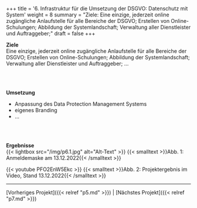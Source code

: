+++
title = '6. Infrastruktur für die Umsetzung der DSGVO: Datenschutz mit System'
weight = 8
summary = "Ziele: Eine einzige, jederzeit online zugängliche Anlaufstelle für alle Bereiche der DSGVO; Erstellen von Online-Schulungen; Abbildung der Systemlandschaft; Verwaltung aller Dienstleister und Auftraggeber;"
draft = false
+++


**Ziele**  
Eine einzige, jederzeit online zugängliche Anlaufstelle für alle Bereiche der DSGVO; Erstellen von Online-Schulungen; Abbildung der Systemlandschaft; Verwaltung aller Dienstleister und Auftraggeber; …  

</br></br>  

**Umsetzung**  
- Anpassung des Data Protection Management Systems
- eigenes Branding
- …  

</br></br>  

**Ergebnisse**  
{{< lightbox src="/img/p6.1.jpg" alt="Alt-Text" >}}
{{< smalltext >}}Abb. 1: Anmeldemaske am 13.12.2022{{< /smalltext >}}



{{< youtube PFO2EnW5Ekc >}}
{{< smalltext >}}Abb. 2: Projektergebnis im Video, Stand 13.12.2022{{< /smalltext >}}


---

[Vorheriges Projekt]({{< relref "p5.md" >}}) | [Nächstes Projekt]({{< relref "p7.md" >}})
 



